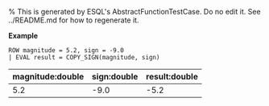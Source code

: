 % This is generated by ESQL's AbstractFunctionTestCase. Do no edit it. See ../README.md for how to regenerate it.

**Example**

```esql
ROW magnitude = 5.2, sign = -9.0
| EVAL result = COPY_SIGN(magnitude, sign)
```

| magnitude:double | sign:double | result:double |
| --- | --- | --- |
| 5.2 | -9.0 | -5.2 |


